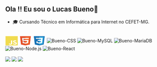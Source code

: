 ## Ola !! Eu sou o Lucas Bueno👋

- 🎓 Cursando Técnico em Informática para Internet no CEFET-MG.
<div style="display: inline_block"><br>
  <img align="center" alt="Bueno-Js" height="30" width="40" src="https://raw.githubusercontent.com/devicons/devicon/master/icons/javascript/javascript-plain.svg">
  <img align="center" alt="Bueno-HTML" height="30" width="40" src="https://raw.githubusercontent.com/devicons/devicon/master/icons/html5/html5-original.svg">
  <img align="center" alt="Bueno-CSS" height="30" width="40" src="https://raw.githubusercontent.com/devicons/devicon/master/icons/css3/css3-original.svg">
  <img align="center" alt="Bueno-CSS" height="30" width="40" src="https://cdn.jsdelivr.net/gh/devicons/devicon@latest/icons/bootstrap/bootstrap-original.svg">
  <img align="center" alt="Bueno-MySQL" height="30" width="40" src="https://cdn.jsdelivr.net/gh/devicons/devicon@latest/icons/mysql/mysql-original.svg" />
  <img align="center" alt="Bueno-MariaDB" height="30" width="40" src="https://cdn.jsdelivr.net/gh/devicons/devicon@latest/icons/mariadb/mariadb-original.svg">
  <img align="center" alt="Bueno-Node.js" height="30" width="40" src="https://cdn.jsdelivr.net/gh/devicons/devicon@latest/icons/nodejs/nodejs-original.svg">
  <img align="center" alt="Bueno-React" height="30" width="40" src="https://cdn.jsdelivr.net/gh/devicons/devicon@latest/icons/react/react-original.svg" />
          
</div><br>
<div> 
  <a href="https://www.instagram.com/lhbuenolucas/" target="_blank"><img src="https://img.shields.io/badge/-Instagram-%23E4405F?style=for-the-badge&logo=instagram&logoColor=white" target="_blank"></a>
  <a href = "mailto:henriquelucas0188@gmail.com"><img src="https://img.shields.io/badge/-Gmail-%23333?style=for-the-badge&logo=gmail&logoColor=white" target="_blank"></a>
  <a href="https://www.linkedin.com/in/lucashbueno/" target="_blank"><img src="https://img.shields.io/badge/-LinkedIn-%230077B5?style=for-the-badge&logo=linkedin&logoColor=white" target="_blank"></a> 
</div>
